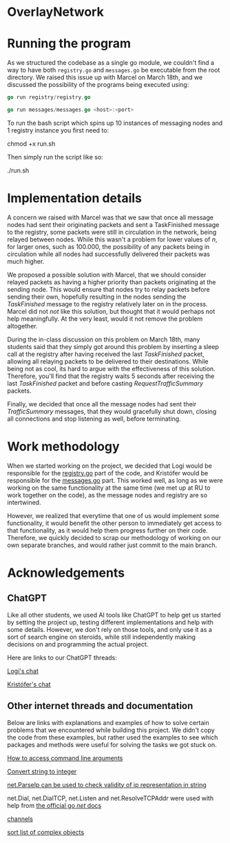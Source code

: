 # OverlayNetwork

# Running the program

As we structured the codebase as a single go module, we couldn't find a way to have both `registry.go` and `messages.go` be executable from the root directory. We raised this issue up with Marcel on March 18th, and we discussed the possibility of the programs being executed using:

```go
go run registry/registry.go
```

```go
go run messages/messages.go <host>:<port>
```

To run the bash script which spins up 10 instances of messaging nodes and 1 registry instance you first need to:

chmod +x run.sh

Then simply run the script like so:

./run.sh

# Implementation details

A concern we raised with Marcel was that we saw that once all message nodes had sent their originating packets and sent a TaskFinished message to the registry, some packets were still in circulation in the network, being relayed between nodes. While this wasn't a problem for lower values of _n_, for larger ones, such as 100.000, the possibility of any packets being in circulation while all nodes had successfully delivered their packets was much higher.

We proposed a possible solution with Marcel, that we should consider relayed packets as having a higher priority than packets originating at the sending node. This would ensure that nodes try to relay packets before sending their own, hopefully resulting in the nodes sending the _TaskFinished_ message to the registry relatively later on in the process. Marcel did not _not_ like this solution, but thought that it would perhaps not help meaningfully. At the very least, would it not remove the problem altogether.

During the in-class discussion on this problem on March 18th, many students said that they simply got around this problem by inserting a sleep call at the registry after having received the last _TaskFinished_ packet, allowing all relaying packets to be delivered to their destinations. While being not as cool, its hard to argue with the effectiveness of this solution. Therefore, you'll find that the registry waits 5 seconds after receiving the last _TaskFinished_ packet and before casting _RequestTrafficSummary_ packets.

Finally, we decided that once all the message nodes had sent their _TrafficSummary_ messages, that they would gracefully shut down, closing all connections and stop listening as well, before terminating.

# Work methodology

When we started working on the project, we decided that Logi would be responsible for the [registry.go](./registry/registry.go) part of the code, and Kristófer would be responsible for the [messages.go](./messages/messages.go) part. This worked well, as long as we were working on the same functionality at the same time (we met up at RU to work together on the code), as the message nodes and registry are so intertwined.

However, we realized that everytime that one of us would implement some functionality, it would benefit the other person to immediately get access to that functionality, as it would help them progress further on their code. Therefore, we quickly decided to scrap our methodology of working on our own separate branches, and would rather just commit to the main branch.

# Acknowledgements

## ChatGPT

Like all other students, we used AI tools like ChatGPT to help get us started by setting the project up, testing different implementations and help with some details. However, we don't rely on those tools, and only use it as a sort of search engine on steroids, while still independently making decisions on and programming the actual project.

Here are links to our ChatGPT threads:

[Logi's chat](https://chat.openai.com/share/dd30e84f-4cf0-4f95-9960-32acdf8903c5)

[Kristófer's chat](https://chat.openai.com/share/e9d11afe-72de-4886-832f-30e1319ba59b)

## Other internet threads and documentation

Below are links with explanations and examples of how to solve certain problems that we encountered while building this project. We didn't copy the code from these examples, but rather used the examples to see which packages and methods were useful for solving the tasks we got stuck on.

[How to access command line arguments](https://stackoverflow.com/questions/2707434/how-to-access-command-line-arguments-passed-to-a-go-program)

[Convert string to integer](https://stackoverflow.com/questions/4278430/convert-string-to-integer-type-in-go)

[net.ParseIp can be used to check validity of ip representation in string](https://stackoverflow.com/questions/19882961/go-golang-check-ip-address-in-range)

net.Dial, net.DialTCP, net.Listen and net.ResolveTCPAddr were used with help from [the official go _net_ docs](https://pkg.go.dev/net)

[channels](https://go.dev/tour/concurrency/2)

[sort list of complex objects](https://yourbasic.org/golang/how-to-sort-in-go/)
